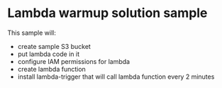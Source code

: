 Lambda warmup solution sample
=============================

This sample will:

- create sample S3 bucket
- put lambda code in it
- configure IAM permissions for lambda
- create lambda function
- install lambda-trigger that will call lambda function every 2 minutes
